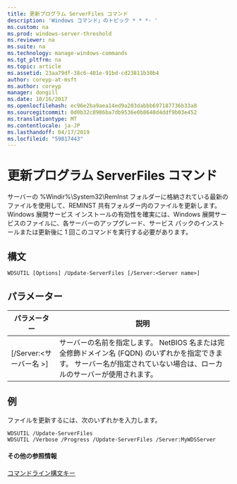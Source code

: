 ```yaml
---
title: 更新プログラム ServerFiles コマンド
description: 'Windows コマンド」のトピック * * *- '
ms.custom: na
ms.prod: windows-server-threshold
ms.reviewer: na
ms.suite: na
ms.technology: manage-windows-commands
ms.tgt_pltfrm: na
ms.topic: article
ms.assetid: 23aa79df-38c6-401e-91bd-cd23811b30b4
author: coreyp-at-msft
ms.author: coreyp
manager: dongill
ms.date: 10/16/2017
ms.openlocfilehash: ec96e2ba9aea14ed9a203dabbb697187736b33a8
ms.sourcegitcommit: 0d0b32c8986ba7db9536e0b8648d4ddf9b03e452
ms.translationtype: MT
ms.contentlocale: ja-JP
ms.lasthandoff: 04/17/2019
ms.locfileid: "59817443"
---
```

# <a name="the-update-serverfiles-command"></a>更新プログラム ServerFiles コマンド



サーバーの %Windir%\System32\RemInst フォルダーに格納されている最新のファイルを使用して、REMINST 共有フォルダー内のファイルを更新します。 Windows 展開サービス インストールの有効性を確実には、Windows 展開サービスのファイルに、各サーバーのアップグレード、サービス パックのインストールまたは更新後に 1 回このコマンドを実行する必要があります。

## <a name="syntax"></a>構文

```
WDSUTIL [Options] /Update-ServerFiles [/Server:<Server name>]
```

## <a name="parameters"></a>パラメーター

|パラメーター|説明|
|---------|-----------|
|[/Server:\<サーバー名 >]|サーバーの名前を指定します。 NetBIOS 名または完全修飾ドメイン名 (FQDN) のいずれかを指定できます。 サーバー名が指定されていない場合は、ローカルのサーバーが使用されます。|

## <a name="BKMK_examples"></a>例

ファイルを更新するには、次のいずれかを入力します。
```
WDSUTIL /Update-ServerFiles
WDSUTIL /Verbose /Progress /Update-ServerFiles /Server:MyWDSServer
```

#### <a name="additional-references"></a>その他の参照情報

[コマンドライン構文キー](command-line-syntax-key.md)